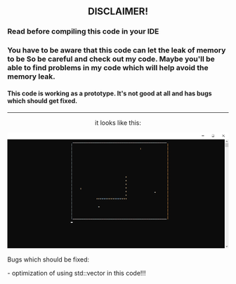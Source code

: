 
<h2 align="center">DISCLAIMER!</h2>

<h3 align="left">Read before compiling this code in your IDE</h3>

<h3 align="left">You have to be aware that this code can let the leak of memory to be
So be careful and check out my code. Maybe you'll be able to find
problems in my code which will help avoid the memory leak.</h3>

<h4 align="left">This code is working as a prototype.
It's not good at all and has bugs which should get fixed.</h4>
                
---
<p align="center">it looks like this:</p>

<p align="center"><img src="screenshot_1.png"></p>

<p align="left">Bugs which should be fixed:</p>
- optimization of using std::vector in this code!!!
